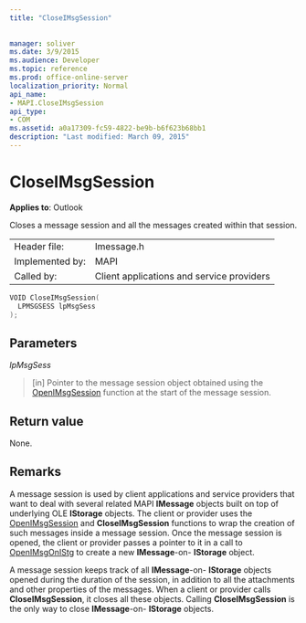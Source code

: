 ```yaml
---
title: "CloseIMsgSession"
 
 
manager: soliver
ms.date: 3/9/2015
ms.audience: Developer
ms.topic: reference
ms.prod: office-online-server
localization_priority: Normal
api_name:
- MAPI.CloseIMsgSession
api_type:
- COM
ms.assetid: a0a17309-fc59-4822-be9b-b6f623b68bb1
description: "Last modified: March 09, 2015"
---
```


# CloseIMsgSession

  
  
**Applies to**: Outlook 
  
Closes a message session and all the messages created within that session. 
  
|||
|:-----|:-----|
|Header file:  <br/> |Imessage.h  <br/> |
|Implemented by:  <br/> |MAPI  <br/> |
|Called by:  <br/> |Client applications and service providers  <br/> |
   
```cpp
VOID CloseIMsgSession(
  LPMSGSESS lpMsgSess
);
```

## Parameters

 _lpMsgSess_
  
> [in] Pointer to the message session object obtained using the [OpenIMsgSession](openimsgsession.md) function at the start of the message session. 
    
## Return value

None.
  
## Remarks

A message session is used by client applications and service providers that want to deal with several related MAPI **IMessage** objects built on top of underlying OLE **IStorage** objects. The client or provider uses the [OpenIMsgSession](openimsgsession.md) and **CloseIMsgSession** functions to wrap the creation of such messages inside a message session. Once the message session is opened, the client or provider passes a pointer to it in a call to [OpenIMsgOnIStg](openimsgonistg.md) to create a new **IMessage**-on- **IStorage** object. 
  
A message session keeps track of all **IMessage**-on- **IStorage** objects opened during the duration of the session, in addition to all the attachments and other properties of the messages. When a client or provider calls **CloseIMsgSession**, it closes all these objects. Calling **CloseIMsgSession** is the only way to close **IMessage**-on- **IStorage** objects. 
  

